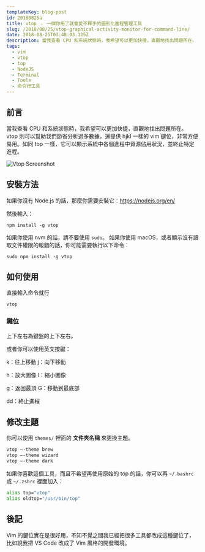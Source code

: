 ```yaml
---
templateKey: blog-post
id: 20180825a
title: vtop ﹣ 一個你用了就會愛不釋手的圖形化進程管理工具
slug: /2018/08/25/vtop-graphical-activity-monitor-for-command-line/
date: 2018-08-25T03:48:03.125Z
description: 當我查看 CPU 和系統狀態時，我希望可以更加快捷，直觀地找出問題所在。 vtop 則可以幫助我們節省分析過多數據，還提供 hjkl 一樣的 vim 鍵位，非常方便易用。如同 top 一樣，它可以顯示系統中各個進程中資源佔用狀況，並終止特定進程。
tags:
  - vim
  - vtop
  - top
  - NodeJS
  - Terminal
  - Tools
  - 命令行工具
---
```


## 前言

當我查看 CPU 和系統狀態時，我希望可以更加快捷，直觀地找出問題所在。 vtop 則可以幫助我們節省分析過多數據，還提供 hjkl 一樣的 vim 鍵位，非常方便易用。如同 top 一樣，它可以顯示系統中各個進程中資源佔用狀況，並終止特定進程。

![Vtop Screenshot](https://raw.githubusercontent.com/MrRio/vtop/master/docs/example.gif)

## 安裝方法

如果你沒有 Node.js 的話，那麼你需要安裝它：https://nodejs.org/en/

然後輸入：

```shell
npm install -g vtop
```

如果你使用 nvm 的話，請不要使用 `sudo`。
如果你使用 macOS，或者顯示沒有讀取文件權限的報錯的話，你可能需要執行以下命令：

```shell
sudo npm install -g vtop
```

## 如何使用

直接輸入命令就行

```bash
vtop
```

### 鍵位

上下左右為鍵盤的上下左右。

或者你可以使用英文按鍵：

k：往上移動
j：向下移動

h：放大圖像
l：縮小圖像

g：返回最頂
G：移動到最底部

dd：終止進程

## 修改主題

你可以使用 `themes/` 裡面的 **文件夾名稱** 來更換主題。

```bash
vtop —-theme brew
vtop —-theme wizard
vtop —-theme dark
```

如果你喜歡這個工具，而且不希望再使用原始的 top 的話，你可以再 `~/.bashrc` 或 `~/.zshrc` 裡面加入：

```bash
alias top="vtop"
alias oldtop="/usr/bin/top"
```

## 後記

Vim 的鍵位實在是很好用，不知不覺之間我已經把很多工具都改成這種鍵位了，比如說我把 VS Code 改成了 Vim 風格的開發環境。
